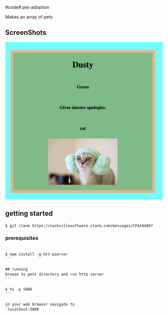 #code# pet-adoption

Makes an array of pets

## ScreenShots
![image of pets](
        https://github.com/Dannyboy85/pet-adoption/blob/master/pics/categ.png
      )

## getting started
```
$ git clone https://nashvillesoftware.slack.com/messages/CFA344867
```

### prerequisites
````

$ npm install -g htt-pserver
```

## running
browse to pets directory and run http server
```

$ hs -p 5000
```

in your web browser navigate to 
`localhost:5000`
